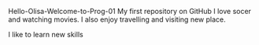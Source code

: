  Hello-Olisa-Welcome-to-Prog-01
My first repository on GitHub
I love socer and watching movies.
I also enjoy travelling and visiting new place.

I like to learn new skills
